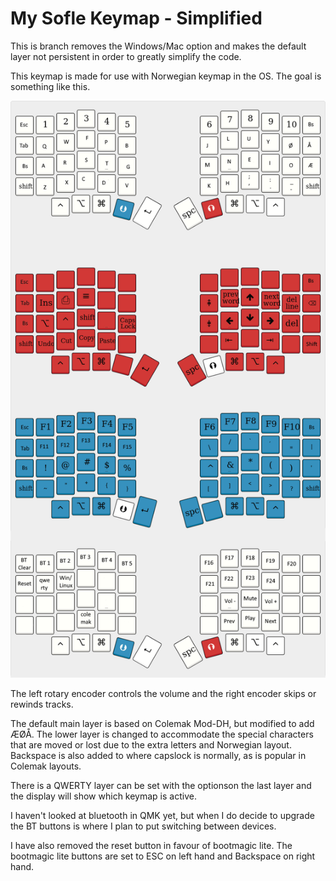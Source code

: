# My Sofle Keymap - Simplified
This is branch removes the Windows/Mac option and makes the default layer not persistent in order to greatly simplify the code.

This keymap is made for use with Norwegian keymap in the OS. The goal is something like this.

![](soflekeyboard.png)

The left rotary encoder controls the volume and the right encoder skips or rewinds tracks.

The default main layer is based on Colemak Mod-DH, but modified to add ÆØÅ. The lower layer is changed to accommodate the special characters that are moved or lost due to the extra letters and Norwegian layout. Backspace is also added to where capslock is normally, as is popular in Colemak layouts.

There is a QWERTY layer can be set with the optionson the last layer and the display will show which keymap is active.

I haven't looked at bluetooth in QMK yet, but when I do decide to upgrade the BT buttons is where I plan to put switching between devices.

I have also removed the reset button in favour of bootmagic lite. The bootmagic lite buttons are set to ESC on left hand and Backspace on right hand.